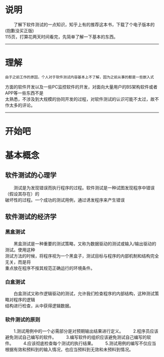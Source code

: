 说明
====
　　了解下软件测试的一点知识，知乎上有的推荐这本书，下载了个电子版本的(抱歉没买正版)  
115页，打算花两天时间看完，先简单了解一下基本的东西。

-------------------------------------------------------------------------------

理解
====
    由于之前工作的原因，个人对于软件测试内容基本上不了解，因为之前从事的都是一些嵌入式  
方面的软件开发以及一些PC监控软件的开发，对面向大量用户的BS架构软件或者APP等一些东西不是  
太熟悉，不涉及到大规模的协同开发的过程，对软件测试的认识可能不太过，故不作太多的评论。  

-------------------------------------------------------------------------------

开始吧
======

# 基本概念 #

## 软件测试的心理学 ##
　　测试是为发现错误而执行程序的过程。软件测试是一种试图发现程序中错误（假设其存在）的  
破坏性的过程。一个成功的测试用例，通过诱发程序来产生错误  

## 软件测试的经济学 ##

### 黑盒测试 ###
　　黑盒测试是一种重要的测试策略，又称为数据驱动的测试或输入/输出驱动的测试。使用这种  
测试方法的时候，将程序视为一个黑盒子，测试目标与程序的内部机制和结构完全无关，而是将  
重点放在程序不按其规范正确运行的环境条件。

### 白盒测试 ###
　　白盒测试又称作逻辑驱动的测试，允许我们检查程序的内部结构，这种测试策略对程序的逻辑  
结构进行检查，从中获得逻辑数据。

### 软件测试的原则 ###
　　1.测试用例中的一个必需部分是对预期输出结果进行定义。
　　2.程序员应该避免测试自己编写的软件。
　　3.编写软件的组织应该避免测试自己编写的软件。
　　4.应该彻底检查每个测试的执行结果。
　　5.测试用例的编写不仅应当根据有效和预料到的输入情况，也应当预料到无效和未预料到情况。

